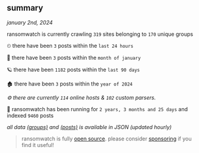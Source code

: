 
## summary
_january 2nd, 2024_

ransomwatch is currently crawling `319` sites belonging to `170` unique groups

⏲ there have been `3` posts within the `last 24 hours`

🦈 there have been `3` posts within the `month of january`

🪐 there have been `1182` posts within the `last 90 days`

🏚 there have been `3` posts within the `year of 2024`

_⚙️ there are currently `114` online hosts & `102` custom parsers._

🦕 ransomwatch has been running for `2 years, 3 months and 25 days` and indexed `9460` posts

_all data  [(groups)](http://ransomwhat.telemetry.ltd/groups) and [(posts)](http://ransomwhat.telemetry.ltd/posts) is available in JSON (updated hourly)_

> ransomwatch is fully [open source](https://github.com/joshhighet/ransomwatch#ransomwatch--). please consider [sponsoring](https://github.com/sponsors/joshhighet) if you find it useful!
